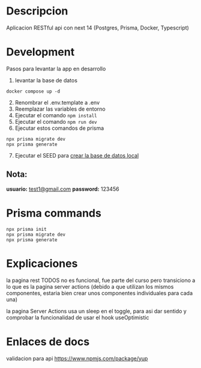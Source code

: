 # Descripcion
Aplicacion RESTful api con next 14 (Postgres, Prisma, Docker, Typescript)

# Development
Pasos para levantar la app en desarrollo

1. levantar la base de datos
``` 
docker compose up -d
```

2. Renombrar el .env.template a .env 
3. Reemplazar las variables de entorno
4. Ejecutar el comando ``` npm install ```
5. Ejecutar el comando ``` npm run dev ```
6. Ejecutar estos comandos de prisma
```
npx prisma migrate dev
npx prisma generate

```
7. Ejecutar el SEED para [crear la base de datos local](localhost:3000/api/seed)

## Nota:
__usuario:__ test1@gmail.com
__password:__ 123456

# Prisma commands

```
npx prisma init
npx prisma migrate dev
npx prisma generate

```

# Explicaciones

la pagina rest TODOS no es funcional, fue parte del curso pero transiciono a lo que es la pagina server actions (debido a que utilizan los mismos componentes, estaria bien crear unos componentes individuales para cada una)

la pagina Server Actions usa un sleep en el toggle, para asi dar sentido y comprobar la funcionalidad de usar el hook useOptimistic

# Enlaces de docs
 validacion para api https://www.npmjs.com/package/yup